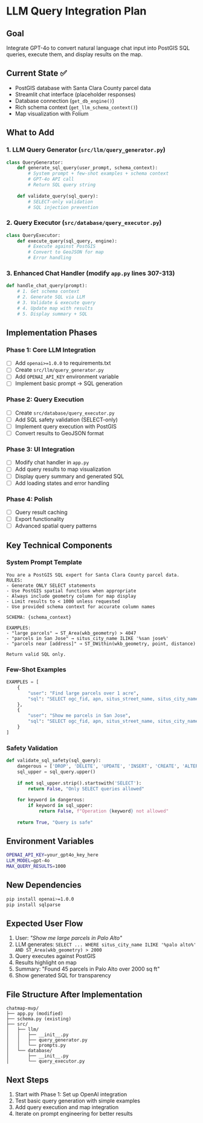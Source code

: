 # LLM Query Integration Plan

## Goal

Integrate GPT-4o to convert natural language chat input into PostGIS SQL queries, execute them, and display results on the map.

## Current State ✅

- PostGIS database with Santa Clara County parcel data
- Streamlit chat interface (placeholder responses)
- Database connection (`get_db_engine()`)
- Rich schema context (`get_llm_schema_context()`)
- Map visualization with Folium

## What to Add

### 1. LLM Query Generator (`src/llm/query_generator.py`)

```python
class QueryGenerator:
    def generate_sql_query(user_prompt, schema_context):
        # System prompt + few-shot examples + schema context
        # GPT-4o API call
        # Return SQL query string
    
    def validate_query(sql_query):
        # SELECT-only validation
        # SQL injection prevention
```

### 2. Query Executor (`src/database/query_executor.py`)

```python
class QueryExecutor:
    def execute_query(sql_query, engine):
        # Execute against PostGIS
        # Convert to GeoJSON for map
        # Error handling
```

### 3. Enhanced Chat Handler (modify `app.py` lines 307-313)

```python
def handle_chat_query(prompt):
    # 1. Get schema context
    # 2. Generate SQL via LLM
    # 3. Validate & execute query  
    # 4. Update map with results
    # 5. Display summary + SQL
```

## Implementation Phases

### Phase 1: Core LLM Integration

- [ ] Add `openai>=1.0.0` to requirements.txt
- [ ] Create `src/llm/query_generator.py`
- [ ] Add `OPENAI_API_KEY` environment variable
- [ ] Implement basic prompt → SQL generation

### Phase 2: Query Execution  

- [ ] Create `src/database/query_executor.py`
- [ ] Add SQL safety validation (SELECT-only)
- [ ] Implement query execution with PostGIS
- [ ] Convert results to GeoJSON format

### Phase 3: UI Integration

- [ ] Modify chat handler in `app.py`
- [ ] Add query results to map visualization
- [ ] Display query summary and generated SQL
- [ ] Add loading states and error handling

### Phase 4: Polish

- [ ] Query result caching
- [ ] Export functionality
- [ ] Advanced spatial query patterns

## Key Technical Components

### System Prompt Template

```text
You are a PostGIS SQL expert for Santa Clara County parcel data.
RULES:
- Generate ONLY SELECT statements
- Use PostGIS spatial functions when appropriate  
- Always include geometry column for map display
- Limit results to < 1000 unless requested
- Use provided schema context for accurate column names

SCHEMA: {schema_context}

EXAMPLES:
- "large parcels" → ST_Area(wkb_geometry) > 4047
- "parcels in San Jose" → situs_city_name ILIKE '%san jose%'
- "parcels near [address]" → ST_DWithin(wkb_geometry, point, distance)

Return valid SQL only.
```

### Few-Shot Examples

```python
EXAMPLES = [
    {
        "user": "Find large parcels over 1 acre",
        "sql": "SELECT ogc_fid, apn, situs_street_name, situs_city_name, ST_AsGeoJSON(wkb_geometry) as geometry FROM parcels WHERE ST_Area(wkb_geometry) > 4047 LIMIT 500"
    },
    {
        "user": "Show me parcels in San Jose", 
        "sql": "SELECT ogc_fid, apn, situs_street_name, situs_city_name, ST_AsGeoJSON(wkb_geometry) as geometry FROM parcels WHERE situs_city_name ILIKE '%san jose%' LIMIT 500"
    }
]
```

### Safety Validation

```python
def validate_sql_safety(sql_query):
    dangerous = ['DROP', 'DELETE', 'UPDATE', 'INSERT', 'CREATE', 'ALTER']
    sql_upper = sql_query.upper()
    
    if not sql_upper.strip().startswith('SELECT'):
        return False, "Only SELECT queries allowed"
    
    for keyword in dangerous:
        if keyword in sql_upper:
            return False, f"Operation {keyword} not allowed"
    
    return True, "Query is safe"
```

## Environment Variables

```bash
OPENAI_API_KEY=your_gpt4o_key_here
LLM_MODEL=gpt-4o
MAX_QUERY_RESULTS=1000
```

## New Dependencies

```bash
pip install openai>=1.0.0
pip install sqlparse
```

## Expected User Flow

1. User: *"Show me large parcels in Palo Alto"*
2. LLM generates: `SELECT ... WHERE situs_city_name ILIKE '%palo alto%' AND ST_Area(wkb_geometry) > 2000`
3. Query executes against PostGIS
4. Results highlight on map
5. Summary: "Found 45 parcels in Palo Alto over 2000 sq ft"
6. Show generated SQL for transparency

## File Structure After Implementation

```text
chatmap-mvp/
├── app.py (modified)
├── schema.py (existing)
├── src/
│   ├── llm/
│   │   ├── __init__.py
│   │   ├── query_generator.py
│   │   └── prompts.py
│   └── database/
│       ├── __init__.py
│       └── query_executor.py
```

## Next Steps

1. Start with Phase 1: Set up OpenAI integration
2. Test basic query generation with simple examples
3. Add query execution and map integration
4. Iterate on prompt engineering for better results
